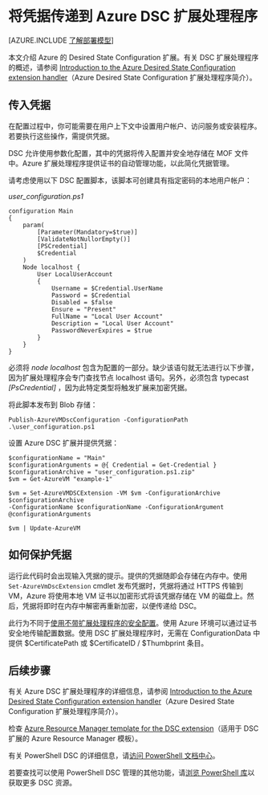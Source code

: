 <properties
   pageTitle="使用 DSC 将凭据传递到 Azure | Azure"
   description="概述如何使用 PowerShell Desired State Configuration 安全地将凭据传递给 Azure 虚拟机"
   services="virtual-machines-windows"
   documentationCenter=""
   authors="zjalexander"
   manager="timlt"
   editor=""
   tags="azure-service-management,azure-resource-manager"
   keywords=""/>  


<tags
   ms.service="virtual-machines-windows"
   ms.devlang="na"
   ms.topic="article"
   ms.tgt_pltfrm="vm-windows"
   ms.workload="na"
   ms.date="09/15/2016"
   wacn.date="11/28/2016"
   ms.author="zachal"/>  


# 将凭据传递到 Azure DSC 扩展处理程序 #

[AZURE.INCLUDE [了解部署模型](../../includes/learn-about-deployment-models-both-include.md)]

本文介绍 Azure 的 Desired State Configuration 扩展。有关 DSC 扩展处理程序的概述，请参阅 [Introduction to the Azure Desired State Configuration extension handler](/documentation/articles/virtual-machines-windows-extensions-dsc-overview/)（Azure Desired State Configuration 扩展处理程序简介）。


## 传入凭据
在配置过程中，你可能需要在用户上下文中设置用户帐户、访问服务或安装程序。若要执行这些操作，需提供凭据。

DSC 允许使用参数化配置，其中的凭据将传入配置并安全地存储在 MOF 文件中。Azure 扩展处理程序提供证书的自动管理功能，以此简化凭据管理。

请考虑使用以下 DSC 配置脚本，该脚本可创建具有指定密码的本地用户帐户：

*user_configuration.ps1*

	configuration Main
	{
	    param(
	        [Parameter(Mandatory=$true)]
	        [ValidateNotNullorEmpty()]
	        [PSCredential]
	        $Credential
	    )    
	    Node localhost {       
	        User LocalUserAccount
	        {
	            Username = $Credential.UserName
	            Password = $Credential
	            Disabled = $false
	            Ensure = "Present"
	            FullName = "Local User Account"
	            Description = "Local User Account"
	            PasswordNeverExpires = $true
	        } 
	    }  
	} 

必须将 *node localhost* 包含为配置的一部分。缺少该语句就无法进行以下步骤，因为扩展处理程序会专门查找节点 localhost 语句。另外，必须包含 typecast *[PsCredential]* ，因为此特定类型将触发扩展来加密凭据。

将此脚本发布到 Blob 存储：

`Publish-AzureVMDscConfiguration -ConfigurationPath .\user_configuration.ps1`

设置 Azure DSC 扩展并提供凭据：


	$configurationName = "Main"
	$configurationArguments = @{ Credential = Get-Credential }
	$configurationArchive = "user_configuration.ps1.zip"
	$vm = Get-AzureVM "example-1"
 
	$vm = Set-AzureVMDSCExtension -VM $vm -ConfigurationArchive $configurationArchive 
	-ConfigurationName $configurationName -ConfigurationArgument @configurationArguments
 
	$vm | Update-AzureVM

## 如何保护凭据
运行此代码时会出现输入凭据的提示。提供的凭据随即会存储在内存中。使用 `Set-AzureVmDscExtension` cmdlet 发布凭据时，凭据将通过 HTTPS 传输到 VM，Azure 将使用本地 VM 证书以加密形式将该凭据存储在 VM 的磁盘上。然后，凭据将即时在内存中解密再重新加密，以便传递给 DSC。

此行为不同于[使用不带扩展处理程序的安全配置](https://msdn.microsoft.com/powershell/dsc/securemof)。使用 Azure 环境可以通过证书安全地传输配置数据。使用 DSC 扩展处理程序时，无需在 ConfigurationData 中提供 $CertificatePath 或 $CertificateID / $Thumbprint 条目。


## 后续步骤 ##

有关 Azure DSC 扩展处理程序的详细信息，请参阅 [Introduction to the Azure Desired State Configuration extension handler](/documentation/articles/virtual-machines-windows-extensions-dsc-overview/)（Azure Desired State Configuration 扩展处理程序简介）。

检查 [Azure Resource Manager template for the DSC extension](/documentation/articles/virtual-machines-windows-extensions-dsc-template/)（适用于 DSC 扩展的 Azure Resource Manager 模板）。

有关 PowerShell DSC 的详细信息，请[访问 PowerShell 文档中心](https://msdn.microsoft.com/powershell/dsc/overview)。

若要查找可以使用 PowerShell DSC 管理的其他功能，请[浏览 PowerShell 库](https://www.powershellgallery.com/packages?q=DscResource&x=0&y=0)以获取更多 DSC 资源。

<!---HONumber=Mooncake_1121_2016-->